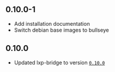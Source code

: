 ## 0.10.0-1
- Add installation documentation
- Switch debian base images to bullseye

## 0.10.0
- Updated lxp-bridge to version [`0.10.0`](https://github.com/celsworth/lxp-bridge/releases/tag/v0.10.0)